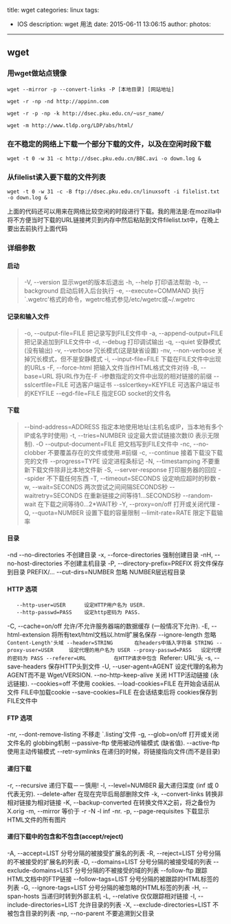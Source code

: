 title: wget
categories: linux
tags:
  - IOS
description: wget 用法
date: 2015-06-11 13:06:15
author:
photos:
---
## wget

### 用wget做站点镜像
```
wget --mirror -p --convert-links -P [本地目录] [网站地址]
```

```
wget -r -np -nd http://appinn.com
```

```
wget -r -p -np -k http://dsec.pku.edu.cn/~usr_name/
```

```
wget -m http://www.tldp.org/LDP/abs/html/
```


### 在不稳定的网络上下载一个部分下载的文件，以及在空闲时段下载 

```
wget -t 0 -w 31 -c http://dsec.pku.edu.cn/BBC.avi -o down.log &
```

### 从filelist读入要下载的文件列表
```
wget -t 0 -w 31 -c -B ftp://dsec.pku.edu.cn/linuxsoft -i filelist.txt -o down.log &
```
上面的代码还可以用来在网络比较空闲的时段进行下载。我的用法是:在mozilla中将不方便当时下载的URL链接拷贝到内存中然后粘贴到文件filelist.txt中，在晚上要出去前执行上面代码

### 详细参数

#### 启动 
>  -V,  --version           显示wget的版本后退出
  -h,  --help              打印语法帮助
  -b,  --background        启动后转入后台执行
  -e,  --execute=COMMAND   执行`.wgetrc'格式的命令，wgetrc格式参见/etc/wgetrc或~/.wgetrc

#### 记录和输入文件 
>  -o,  --output-file=FILE     把记录写到FILE文件中
  -a,  --append-output=FILE   把记录追加到FILE文件中
  -d,  --debug                打印调试输出
  -q,  --quiet                安静模式(没有输出)
  -v,  --verbose              冗长模式(这是缺省设置)
  -nv, --non-verbose          关掉冗长模式，但不是安静模式
  -i,  --input-file=FILE      下载在FILE文件中出现的URLs
  -F,  --force-html           把输入文件当作HTML格式文件对待
  -B,  --base=URL             将URL作为在-F -i参数指定的文件中出现的相对链接的前缀
   --sslcertfile=FILE     可选客户端证书
   --sslcertkey=KEYFILE   可选客户端证书的KEYFILE
   --egd-file=FILE        指定EGD socket的文件名

#### 下载 
>  --bind-address=ADDRESS   指定本地使用地址(主机名或IP，当本地有多个IP或名字时使用)
  -t,  --tries=NUMBER           设定最大尝试链接次数(0 表示无限制).
  -O   --output-document=FILE   把文档写到FILE文件中
  -nc, --no-clobber             不要覆盖存在的文件或使用.#前缀
  -c,  --continue               接着下载没下载完的文件
  --progress=TYPE          设定进程条标记
  -N,  --timestamping           不要重新下载文件除非比本地文件新
  -S,  --server-response        打印服务器的回应
  --spider                 不下载任何东西
  -T,  --timeout=SECONDS        设定响应超时的秒数
  -w,  --wait=SECONDS           两次尝试之间间隔SECONDS秒
  --waitretry=SECONDS      在重新链接之间等待1...SECONDS秒
  --random-wait            在下载之间等待0...2*WAIT秒
  -Y,  --proxy=on/off           打开或关闭代理
  -Q,  --quota=NUMBER           设置下载的容量限制
  --limit-rate=RATE        限定下载输率

#### 目录 
  -nd  --no-directories            不创建目录
  -x,  --force-directories         强制创建目录
  -nH, --no-host-directories       不创建主机目录
  -P,  --directory-prefix=PREFIX   将文件保存到目录 PREFIX/...
       --cut-dirs=NUMBER           忽略 NUMBER层远程目录

#### HTTP 选项 
       --http-user=USER      设定HTTP用户名为 USER.
       --http-passwd=PASS    设定http密码为 PASS.
  -C,  --cache=on/off        允许/不允许服务器端的数据缓存 (一般情况下允许).
  -E,  --html-extension      将所有text/html文档以.html扩展名保存
       --ignore-length       忽略 `Content-Length'头域
       --header=STRING       在headers中插入字符串 STRING
       --proxy-user=USER     设定代理的用户名为 USER
       --proxy-passwd=PASS   设定代理的密码为 PASS
       --referer=URL         在HTTP请求中包含 `Referer: URL'头
  -s,  --save-headers        保存HTTP头到文件
  -U,  --user-agent=AGENT    设定代理的名称为 AGENT而不是 Wget/VERSION.
       --no-http-keep-alive  关闭 HTTP活动链接 (永远链接).
       --cookies=off         不使用 cookies.
       --load-cookies=FILE   在开始会话前从文件 FILE中加载cookie
       --save-cookies=FILE   在会话结束后将 cookies保存到 FILE文件中

#### FTP 选项 
  -nr, --dont-remove-listing   不移走 `.listing'文件
  -g,  --glob=on/off           打开或关闭文件名的 globbing机制
       --passive-ftp           使用被动传输模式 (缺省值).
       --active-ftp            使用主动传输模式
       --retr-symlinks         在递归的时候，将链接指向文件(而不是目录)

#### 递归下载 
  -r,  --recursive          递归下载－－慎用!
  -l,  --level=NUMBER       最大递归深度 (inf 或 0 代表无穷).
       --delete-after       在现在完毕后局部删除文件
  -k,  --convert-links      转换非相对链接为相对链接
  -K,  --backup-converted   在转换文件X之前，将之备份为 X.orig
  -m,  --mirror             等价于 -r -N -l inf -nr.
  -p,  --page-requisites    下载显示HTML文件的所有图片

#### 递归下载中的包含和不包含(accept/reject) 
  -A,  --accept=LIST                分号分隔的被接受扩展名的列表
  -R,  --reject=LIST                分号分隔的不被接受的扩展名的列表
  -D,  --domains=LIST               分号分隔的被接受域的列表
       --exclude-domains=LIST       分号分隔的不被接受的域的列表
       --follow-ftp                 跟踪HTML文档中的FTP链接
       --follow-tags=LIST           分号分隔的被跟踪的HTML标签的列表
  -G,  --ignore-tags=LIST           分号分隔的被忽略的HTML标签的列表
  -H,  --span-hosts                 当递归时转到外部主机
  -L,  --relative                   仅仅跟踪相对链接
  -I,  --include-directories=LIST   允许目录的列表
  -X,  --exclude-directories=LIST   不被包含目录的列表
  -np, --no-parent                  不要追溯到父目录


